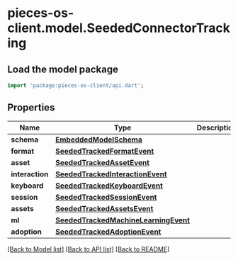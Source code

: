 # pieces-os-client.model.SeededConnectorTracking

## Load the model package
```dart
import 'package:pieces-os-client/api.dart';
```

## Properties
Name | Type | Description | Notes
------------ | ------------- | ------------- | -------------
**schema** | [**EmbeddedModelSchema**](EmbeddedModelSchema.md) |  | [optional] 
**format** | [**SeededTrackedFormatEvent**](SeededTrackedFormatEvent.md) |  | [optional] 
**asset** | [**SeededTrackedAssetEvent**](SeededTrackedAssetEvent.md) |  | [optional] 
**interaction** | [**SeededTrackedInteractionEvent**](SeededTrackedInteractionEvent.md) |  | [optional] 
**keyboard** | [**SeededTrackedKeyboardEvent**](SeededTrackedKeyboardEvent.md) |  | [optional] 
**session** | [**SeededTrackedSessionEvent**](SeededTrackedSessionEvent.md) |  | [optional] 
**assets** | [**SeededTrackedAssetsEvent**](SeededTrackedAssetsEvent.md) |  | [optional] 
**ml** | [**SeededTrackedMachineLearningEvent**](SeededTrackedMachineLearningEvent.md) |  | [optional] 
**adoption** | [**SeededTrackedAdoptionEvent**](SeededTrackedAdoptionEvent.md) |  | [optional] 

[[Back to Model list]](../README.md#documentation-for-models) [[Back to API list]](../README.md#documentation-for-api-endpoints) [[Back to README]](../README.md)


